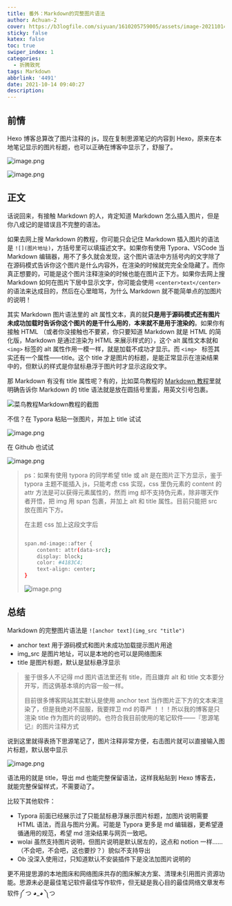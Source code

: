 ```yaml
---
title: 番外：Markdown的完整图片语法
author: Achuan-2
cover: https://b3logfile.com/siyuan/1610205759005/assets/image-20211014112242-0n12y8h.png
sticky: false
katex: false
toc: true
swiper_index: 1
categories:
  - 折腾致死
tags: Markdown
abbrlink: '4491'
date: 2021-10-14 09:40:27
description:
---
```


## 前情

Hexo 博客总算改了图片注释的 js，现在复制思源笔记的内容到 Hexo，原来在本地笔记显示的图片标题，也可以正确在博客中显示了，舒服了。

![image.png](https://b3logfile.com/siyuan/1610205759005/assets/image-20211014085846-z64jirp.png "Butterfly的main.js修改代码")

![image.png](https://b3logfile.com/siyuan/1610205759005/assets/image-20211014090502-p9y5ku0.png "Hexo博客的图片标题样式预览")

## 正文

话说回来，有接触 Markdown 的人，肯定知道 Markdown 怎么插入图片，但是你八成记的是错误且不完整的语法。

如果去网上搜 Markdown 的教程，你可能只会记住 Markdown 插入图片的语法是 `![](图片地址)`，方括号里可以填描述文字。如果你有使用 Typora、VSCode 当 Markdown 编辑器，用不了多久就会发现，这个图片语法中方括号内的文字除了在源码模式告诉你这个图片是什么内容外，在渲染的时候就完完全全隐藏了。而你真正想要的，可能是这个图片注释渲染的时候也能在图片正下方。如果你去网上搜 Markdown 如何在图片下居中显示文字，你可能会使用 `<center>text</center>` 的语法来达成目的，然后在心里暗骂，为什么 Markdown 就不能简单点的加图片的说明！

其实 Markdown 图片语法里的 alt 属性文本，真的就**只是用于源码模式还有图片未成功加载时告诉你这个图片的是干什么用的**，**本来就不是用于渲染的**。如果你有接触 HTML （或者你没接触也不要紧，你只要知道 Markdown 就是 HTML 的简化版，Markdown 是通过渲染为 HTML 来展示样式的），这个 alt 属性文本就和 `<img>` 标签的 alt 属性作用一模一样，就是加载不成功才显示。而 `<img> ` 标签其实还有一个属性——title。这个 title 才是图片的标题，是能正常显示在渲染结果中的，但默认的样式是你鼠标悬浮于图片时才显示这段文字。

那 Markdown 有没有 title 属性呢？有的，比如菜鸟教程的 [Markdown 教程](https://www.runoob.com/markdown/md-image.html)里就明确告诉你 Markdown 的 title 语法就是放在圆括号里面，用英文引号包裹。

![](https://b3logfile.com/siyuan/1610205759005/assets/image-20211014091405-kp0x62m.png "菜鸟教程Markdown教程的截图")

不信？在 Typora 粘贴一张图片，并加上 title 试试

![image.png](https://b3logfile.com/siyuan/1610205759005/assets/image-20211014091801-qnftilm.png "Typora的图片标题展示")

在 Github 也试试

![image.png](https://b3logfile.com/siyuan/1610205759005/assets/image-20211014091912-8agaaok.png "Github的图片标题展示")

> ps：如果有使用 typora 的同学希望 title 或 alt 是在图片正下方显示，鉴于 typora 主题不能插入 js，只能考虑 css 实现，css 里伪元素的 content 的 attr 方法是可以获得元素属性的，然而 img 却不支持伪元素，除非哪天作者开悟，把 img 用 span 包裹，并加上 alt 和 title 属性。目前只能把 src 放在图片下方。
>
> 在主题 css 加上这段文字后
>
> ```bash
>
> span.md-image::after {
>     content: attr(data-src);
>     display: block;
>     color: #4183C4;
>     text-align: center;
> }
>
> ```
>
> ![image.png](https://b3logfile.com/siyuan/1610205759005/assets/image-20211015093226-hlfowcv.png)
>

## 总结

Markdown 的完整图片语法是 `![anchor text](img_src "title")`

* anchor text 用于源码模式和图片未成功加载提示图片用途
* img_src 是图片地址，可以是本地的也可以是网络图床
* title 是图片标题，默认是鼠标悬浮显示

> 鉴于很多人不记得 md 图片语法里还有 title，而且嫌弃 alt 和 title 文本要分开写，而这俩基本填的内容一般一样。
>
> 目前很多博客网站其实默认是使用 anchor text 当作图片正下方的文本来渲染了，但是我绝对不屈服，我要捍卫 md 的尊严 ！！！所以我的博客是只渲染 title 作为图片的说明的。也符合我目前使用的笔记软件——『思源笔记』的图片注释方式
>

说到这里就得表扬下思源笔记了，图片注释非常方便，右击图片就可以直接输入图片标题，默认居中显示

![image.png](https://b3logfile.com/siyuan/1610205759005/assets/image-20211014092757-avq9me3.png "思源笔记的图片选项")

语法用的就是 title，导出 md 也能完整保留语法，这样我粘贴到 Hexo 博客去，就能完整保留样式，不需要动了。

比较下其他软件：

* Typora 前面已经展示过了只能鼠标悬浮展示图片标题，加图片说明需要 HTML 语法，而且与图片分离。可能是 Typora 更多是 md 编辑器，更希望遵循通用的规范，希望 md 渲染结果与网页一致吧。
* wolai 虽然支持图片说明，但图片说明是默认居左的，这点和 notion 一样……（不会吧，不会吧，这也要抄？）貌似不支持导出
* Ob 没深入使用过，只知道默认不安装插件下是没法加图片说明的

更不用提思源的本地图床和网络图床共存的图床解决方案、清理未引用图片资源功能。思源未必是最佳笔记软件最佳写作软件，但无疑是我心目的最佳网络文章发布软件༼ つ ◕_◕ ༽つ

